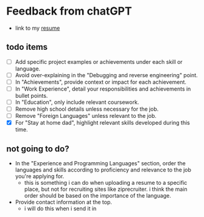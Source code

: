 # Feedback from chatGPT
- link to my [resume](/README.md)

## todo items
- [ ] Add specific project examples or achievements under each skill or language.
- [ ] Avoid over-explaining in the "Debugging and reverse engineering" point.
- [ ] In "Achievements", provide context or impact for each achievement.
- [ ] In "Work Experience", detail your responsibilities and achievements in bullet points.
- [ ] In "Education", only include relevant coursework.
- [ ] Remove high school details unless necessary for the job.
- [ ] Remove "Foreign Languages" unless relevant to the job.
- [x] For "Stay at home dad", highlight relevant skills developed during this time.

## not going to do?
- In the "Experience and Programming Languages" section, order the languages and skills according to proficiency and relevance to the job you're applying for.
  - this is something i can do when uploading a resume to a specific place, but not for recruiting sites like ziprecruiter. i think the main order should be based on the importance of the language.
- Provide contact information at the top.
  - i will do this when i send it in
